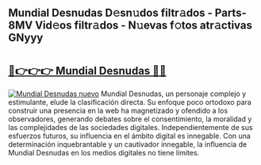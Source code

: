 ## Mundial Desnudas D𝚎sn𝚞dos filtr𝚊dos - Parts-8MV Vid𝚎os filtr𝚊dos - N𝚞evas f𝚘tos atr𝚊ctivas GNyyy

# <h2><a href="http://mbcuj0.tromn.icu/?c=Mundial+Desnudas">🔗👉👉👉 Mundial Desnudas 🔗🔗</a></h2>

[![Mundial Desnudas nuevo](https://i.imgur.com/pEAQMta.gif)](http://mbcuj0.tromn.icu/?c=Mundial+Desnudas)
Mundial Desnudas, un personaje complejo y estimulante, elude la clasificación directa. Su enfoque poco ortodoxo para construir una presencia en la web ha magnetizado y ofendido a los observadores, generando debates sobre el consentimiento, la moralidad y las complejidades de las sociedades digitales. Independientemente de sus esfuerzos futuros, su influencia en el ámbito digital es innegable. Con una determinación inquebrantable y un cautivador innegable, la influencia de Mundial Desnudas en los medios digitales no tiene límites.
